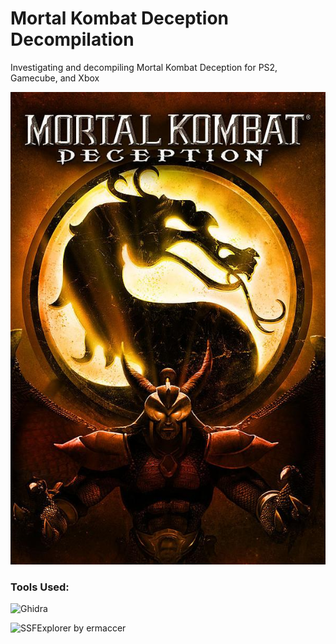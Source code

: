 # Mortal Kombat Deception Decompilation
Investigating and decompiling Mortal Kombat Deception for PS2, Gamecube, and Xbox

![MKDCover](https://raw.githubusercontent.com/cScarletter/MK-Deception-Decompilation/refs/heads/main/cover.jpg)

### Tools Used:

![Ghidra](https://github.com/NationalSecurityAgency/ghidra/releases)

![SSFExplorer](https://github.com/ermaccer/SSFExplorer) by ermaccer




